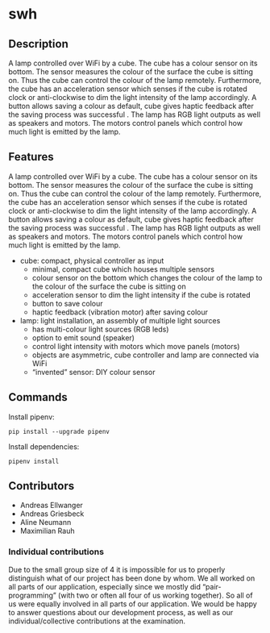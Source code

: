 # swh

## Description

A lamp controlled over WiFi by a cube. The cube has a colour sensor on its bottom. The sensor measures the colour of the surface the cube is sitting on. Thus the cube can control the colour of the lamp remotely. Furthermore, the cube has an acceleration sensor which senses if the cube is rotated clock or anti-clockwise to dim the light intensity of the lamp accordingly. A button allows saving a colour as default, cube gives haptic feedback after the saving process was successful . The lamp has RGB light outputs as well as speakers and motors. The motors control panels which control how much light is emitted by the lamp.

## Features

A lamp controlled over WiFi by a cube. The cube has a colour sensor on its bottom. The sensor measures the colour of the surface the cube is sitting on. Thus the cube can control the colour of the lamp remotely. Furthermore, the cube has an acceleration sensor which senses if the cube is rotated clock or anti-clockwise to dim the light intensity of the lamp accordingly. A button allows saving a colour as default, cube gives haptic feedback after the saving process was successful . The lamp has RGB light outputs as well as speakers and motors. The motors control panels which control how much light is emitted by the lamp.

- cube: compact, physical controller as input
  - minimal, compact cube which houses multiple sensors
  - colour sensor on the bottom which changes the colour of the lamp to the colour of the surface the cube is sitting on
  - acceleration sensor to dim the light intensity if the cube is rotated
  - button to save colour
  - haptic feedback (vibration motor) after saving colour
- lamp: light installation, an assembly of multiple light sources 
  - has multi-colour light sources (RGB leds)
  - option to emit sound (speaker)
  - control light intensity with motors which move panels (motors)
  - objects are asymmetric, cube controller and lamp are connected via WiFi
  - “invented” sensor: DIY colour sensor

## Commands

Install pipenv:

```bash=
pip install --upgrade pipenv
```

Install dependencies:

```bash=
pipenv install 
```

## Contributors

- Andreas Ellwanger
- Andreas Griesbeck
- Aline Neumann
- Maximilian Rauh

### Individual contributions

Due to the small group size of 4 it is impossible for us to properly distinguish what of our project has been done by whom. We all worked on all parts of our application, especially since we mostly did “pair-programming” (with two or often all four of us working together). So all of us were equally involved in all parts of our application.
We would be happy to answer questions about our development process, as well as our individual/collective contributions at the examination.
